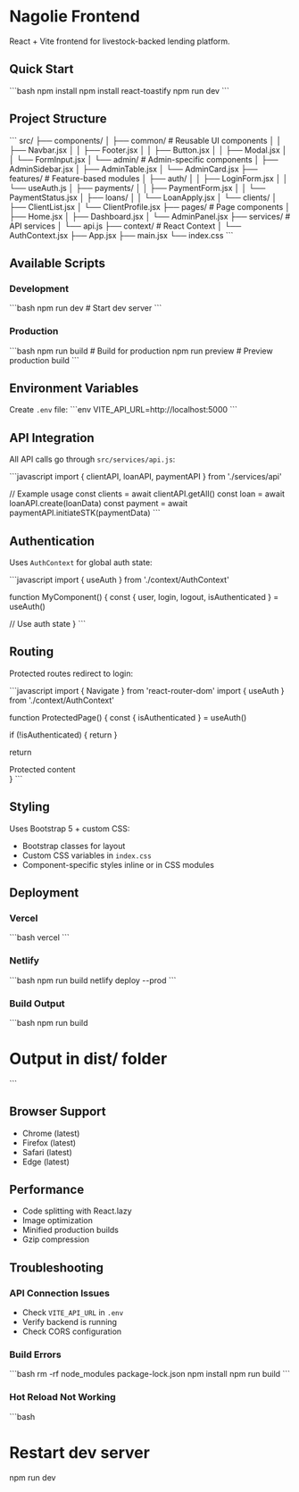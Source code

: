 # Nagolie Frontend

React + Vite frontend for livestock-backed lending platform.

## Quick Start

\`\`\`bash
npm install
npm install react-toastify
npm run dev
\`\`\`

## Project Structure

\`\`\`
src/
├── components/
│   ├── common/          # Reusable UI components
│   │   ├── Navbar.jsx
│   │   ├── Footer.jsx
│   │   ├── Button.jsx
│   │   ├── Modal.jsx
│   │   └── FormInput.jsx
│   └── admin/           # Admin-specific components
│       ├── AdminSidebar.jsx
│       ├── AdminTable.jsx
│       └── AdminCard.jsx
├── features/            # Feature-based modules
│   ├── auth/
│   │   ├── LoginForm.jsx
│   │   └── useAuth.js
│   ├── payments/
│   │   ├── PaymentForm.jsx
│   │   └── PaymentStatus.jsx
│   ├── loans/
│   │   └── LoanApply.jsx
│   └── clients/
│       ├── ClientList.jsx
│       └── ClientProfile.jsx
├── pages/               # Page components
│   ├── Home.jsx
│   ├── Dashboard.jsx
│   └── AdminPanel.jsx
├── services/            # API services
│   └── api.js
├── context/             # React Context
│   └── AuthContext.jsx
├── App.jsx
├── main.jsx
└── index.css
\`\`\`

## Available Scripts

### Development
\`\`\`bash
npm run dev          # Start dev server
\`\`\`

### Production
\`\`\`bash
npm run build        # Build for production
npm run preview      # Preview production build
\`\`\`

## Environment Variables

Create `.env` file:
\`\`\`env
VITE_API_URL=http://localhost:5000
\`\`\`

## API Integration

All API calls go through `src/services/api.js`:

\`\`\`javascript
import { clientAPI, loanAPI, paymentAPI } from './services/api'

// Example usage
const clients = await clientAPI.getAll()
const loan = await loanAPI.create(loanData)
const payment = await paymentAPI.initiateSTK(paymentData)
\`\`\`

## Authentication

Uses `AuthContext` for global auth state:

\`\`\`javascript
import { useAuth } from './context/AuthContext'

function MyComponent() {
  const { user, login, logout, isAuthenticated } = useAuth()
  
  // Use auth state
}
\`\`\`

## Routing

Protected routes redirect to login:

\`\`\`javascript
import { Navigate } from 'react-router-dom'
import { useAuth } from './context/AuthContext'

function ProtectedPage() {
  const { isAuthenticated } = useAuth()
  
  if (!isAuthenticated) {
    return <Navigate to="/admin" replace />
  }
  
  return <div>Protected content</div>
}
\`\`\`

## Styling

Uses Bootstrap 5 + custom CSS:
- Bootstrap classes for layout
- Custom CSS variables in `index.css`
- Component-specific styles inline or in CSS modules

## Deployment

### Vercel
\`\`\`bash
vercel
\`\`\`

### Netlify
\`\`\`bash
npm run build
netlify deploy --prod
\`\`\`

### Build Output
\`\`\`bash
npm run build
# Output in dist/ folder
\`\`\`

## Browser Support

- Chrome (latest)
- Firefox (latest)
- Safari (latest)
- Edge (latest)

## Performance

- Code splitting with React.lazy
- Image optimization
- Minified production builds
- Gzip compression

## Troubleshooting

### API Connection Issues
- Check `VITE_API_URL` in `.env`
- Verify backend is running
- Check CORS configuration

### Build Errors
\`\`\`bash
rm -rf node_modules package-lock.json
npm install
npm run build
\`\`\`

### Hot Reload Not Working
\`\`\`bash
# Restart dev server
npm run dev
